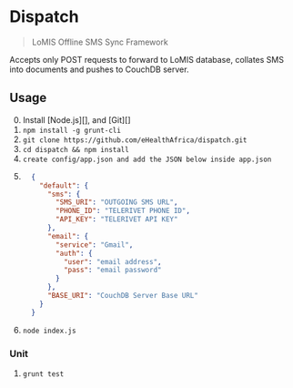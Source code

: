 # Dispatch

> LoMIS Offline SMS Sync Framework

Accepts only POST requests to forward to LoMIS database, collates SMS into documents and
pushes to CouchDB server.

## Usage

0. Install [Node.js][], and [Git][]
1. `npm install -g grunt-cli`
1. `git clone https://github.com/eHealthAfrica/dispatch.git`
2. `cd dispatch && npm install`
3. `create config/app.json and add the JSON below inside app.json`
4.  ```JSON
      {
        "default": {
          "sms": {
            "SMS_URI": "OUTGOING SMS URL",
            "PHONE_ID": "TELERIVET PHONE ID",
            "API_KEY": "TELERIVET API KEY"
          },
          "email": {
            "service": "Gmail",
            "auth": {
              "user": "email address",
              "pass": "email password"
            }
          },
          "BASE_URI": "CouchDB Server Base URL"
        }
      }
    ```
5. `node index.js`

### Unit

1. `grunt test`

